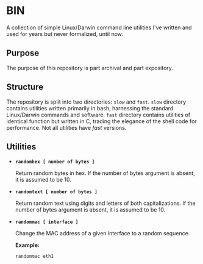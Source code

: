 # BIN
A collection of simple Linux/Darwin command line utilities I've written and used for
years but never formalized, until now.

## Purpose
The purpose of this repository is part archival and part expository.

## Structure
The repository is split into two directories: `slow` and `fast`.  `slow` directory
contains utilities written primarily in bash, harnessing the standard Linux/Darwin commands
and software. ``fast`` directory contains utilities of identical function but written in C,
trading the elegance of the shell code for performance.  Not all utilities have *fast* versions.

## Utilities

* **`randomhex [ number of bytes ]`**

    Return random bytes in hex.  If the
    number of bytes argument is absent,
    it is assumed to be 10.

* **`randomtext [ number of bytes ]`**

    Return random text using digits and
    letters of both capitalizations.  If
    the number of bytes argument is
    absent, it is assumed to be 10.

* **`randommac [ interface ]`**

    Change the MAC address of a given
    interface to a random sequence.
    
    **Example:**
    ```bash
    randommac eth1
    ```
